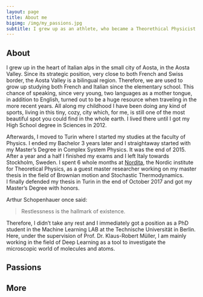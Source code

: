 ```yaml
---
layout: page
title: About me
bigimg: /img/my_passions.jpg
subtitle: I grew up as an athlete, who became a Theorethical Physicist and now works as a Computer Scientist while dreaming to become a Chef...
---
```


## About  

I grew up in the heart of Italian alps in the small city of Aosta, in the Aosta Valley. Since its strategic position, very close to both French and Swiss border, the Aosta Valley is a bilingual region. Therefore, we are used to grow up studying both French and Italian since the elementary school. This chance of speaking, since very young, two languages as a mother tongue, in addition to English, turned out to be a huge resource when traveling in the more recent years. All along my childhood I have been doing any kind of sports, living in this tiny, cozy, city which, for me, is still one of the most beautiful spot you could find in the whole earth. I lived there until I got my High School degree in Sciences in 2012.   

Afterwards, I moved to Turin where I started my studies at the faculty of Physics. I ended my Bachelor 3 years later and I straightaway started with my Master’s Degree in Complex System Physics. It was the end of 2015. After a year and a half I finished my exams and I left Italy towards Stockholm, Sweden. I spent 6 whole months at [Nordita](https://www.nordita.org), the Nordic institute for Theoretical Physics, as a guest master researcher working on my master thesis in the field of Brownian motion and Stochastic Thermodynamics.   
I finally defended my thesis in Turin in the end of October 2017 and got my Master’s Degree with honors.  

Arthur Schopenhauer once said:  

> Restlessness is the hallmark of existence.  

Therefore, I didn’t take any rest and I immediately got a position as a PhD student in the Machine Learning LAB at the Technische Universität in Berlin. Here, under the supervision of Prof. Dr. Klaus-Robert Müller, I am mainly working in the field of Deep Learning as a tool to investigate the microscopic world of molecules and atoms.  

## Passions

## More
